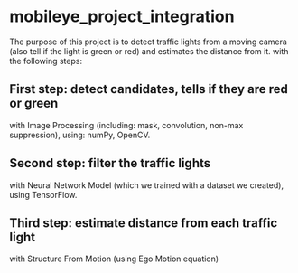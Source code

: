 # mobileye_project_integration
The purpose of this project is to detect traffic lights from a moving camera (also tell if the light is green or red) and estimates the distance from it. 
with the following steps:  
## First step: detect candidates, tells if they are red or green
with Image Processing (including: mask, convolution, non-max suppression), using: numPy, OpenCV.  
## Second step: filter the traffic lights  
with Neural Network Model (which we trained with a dataset we created), using TensorFlow.  
## Third step: estimate distance from each traffic light  
with Structure From Motion (using Ego Motion equation)  

